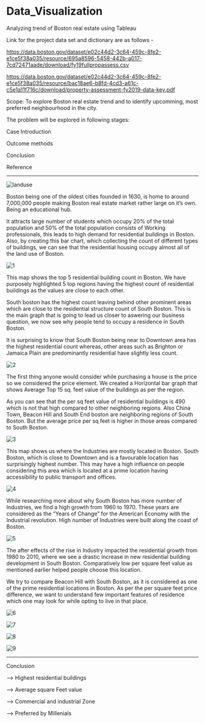 # Data_Visualization
Analyzing trend of Boston real estate using Tableau

Link for the project data set and dictionary are as follows - 

https://data.boston.gov/dataset/e02c44d2-3c64-459c-8fe2-e1ce5f38a035/resource/695a8596-5458-442b-a017-7cd72471aade/download/fy19fullpropassess.csv

https://data.boston.gov/dataset/e02c44d2-3c64-459c-8fe2-e1ce5f38a035/resource/bac18ae6-b8fd-4cd3-a61c-c5e1a11f716c/download/property-assessment-fy2019-data-key.pdf

Scope: To explore Boston real estate trend and to identify upcomming, most preferred neighbourhood in the city.

The problem will be explored in following stages:

Case Introduction

Outcome methods

Conclusion

Reference

----------------------------------------

![landuse](Images/landuse.jpg)

Boston being one of the oldest cities founded in 1630, is home to around 7,000,000 people making Boston real estate market rather large on it’s own. Being an educational hub.

It attracts large number of students which occupy 20% of the total population and 50% of the total population consists of Working professionals, this leads to high demand for residential buildings in Boston. Also, by creating this bar chart, which collecting the count of different types of buildings, we can see that the residential housing occupy almost all of the land use of Boston. 

![1](Images/geomap.jpg)

This map shows the top 5 residential building count in Boston. We have purposely highlighted 5 top regions having the highest count of residential buildings as the values are close to each other. 

South boston has the highest count leaving behind other prominent areas which are close to the residential structure count of South Boston. This is the  main graph that is going to lead us closer to aswering our business question, we now see why people tend to occupy a residence in South Boston.

It is surprising to know that South Boston being near to Downtown area has the highest residential count whereas, other areas such as Brighton or Jamaica Plain are predominantly residential have slightly less count.

![2](Images/top10sq.jpg)

The first thing anyone would consider while purchasing a house is the price so we considered the price element. We created a Horizontal bar graph that shows Average Top 15 sq. feet value of the buildings as per the region. 

As you can see that the per sq feet value of residential buildings is 490 which is not that high compared to other neighboring regions. Also China Town, Beacon Hill and South End boston are neighboring regions of South Boston. But the average price per sq feet is higher in those areas compared to South Boston. 

![3](Images/industrymap.jpg)

This map shows us where the Industries are mostly located in Boston. South Boston, which is close to Downtown and is a favourable location has surprisingly highest number. This may have a high influence on people considering this area which is located at a prime location having accessibility to public transport and offices. 

![4](Images/industrytrend.jpg)

While researching more about why South Boston has more number of Industries, we find a high growth from 1960 to 1970. These years are considered as the “Years of Change” for the American Economy with the Industrial revolution. High  number of Industries were built along the coast of Boston. 

![5](Images/resitrend.jpg)

The after effects of the rise in Industry impacted the residential growth from 1980 to 2010, where we see a drastic increase in new residential building development in South Boston. Comparatively low per square feet value as mentioned earlier helped people choose this location. 

We try to compare Beacon Hill with South Boston, as it is considered as one of the prime residential locations in Boston. As per the per square feet price difference, we want to understand few important features of residence which one may look for while opting to live in that place.

![6](Images/intfinish.jpg)



![7](Images/kitchenstyle.jpg)



![8](Images/typeheat.jpg)



![9](Images/overall.jpg)

-----------------------------------------------------------------------
Conclusion

--> Highest residential buildings 

--> Average square Feet value

--> Commercial and industrial Zone

--> Preferred by Millenials








